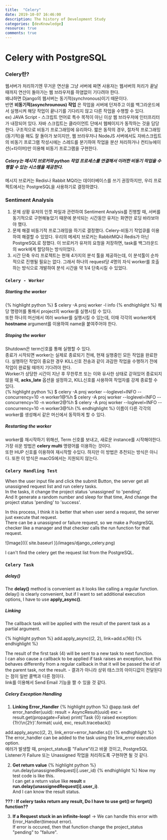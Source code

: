 ```yaml
---
title:  "Celery"
date: 2019-10-07 16:46:00
description: The history of Development Study
categories: [devKnowledge]
resource: true
comments: true
---
```

# Celery with PostgreSQL

### Celery란?
웹서버가 처리하기엔 무거운 연산을 그냥 서버에 짜면 사용자는 웹서버의 처리가 끝날 때까지 연산이 돌아가는 웹 브라우저를 하염없이 기다려야 한다. <br>
왜냐하면 Django의 웹서버는 동기적(synchronous)이기 때문이다. <br>
반면 **비동기적(asynchrounous) 작업** 은 작업을 서버에 던져주고 이를 백그라운드에서 실행시켜 해당 작업이 끝나기를 기다리지 않고 다른 작업을 수행할 수 있다. <br>
ex) JAVA Script - 스크립트 언어로 특수 목적이 아닌 이상 웹 브라우저에 인터프리터가 내장되어 있다. 자바 스크립트는 클라이언트 단에서 웹페이지가 동작하는 것을 담당한다. 구조적으로 비동기 프로그래밍에 유리하다.
짧은 동작의 경우, 절차적 프로그래밍(동기적)을 해도 잘 돌아가 보이지만, 웹 브라우저나 NodeJS 서버에서도 자바스크립트의 비동기 프로그램 작성시에는 스레드를 분기하여 작업을 분산 처리하거나 컨티뉴에이션(+타이머)만 이용해 비동기 프로그램을 구현한다.
##### Celery는 메시지 브로커와 python 작업 프로세스를 연결해서 이러한 비동기 작업을 수행할 수 있는 시스템을 제공한다.
메시지 브로커는 Redis나 Rabbit MQ라는 데이터베이스를 쓰기 권장하지만, 우리 프로젝트에서는 PostgreSQL을 사용하기로 결정하였다.

### Sentiment Analysis
1. 문제 상황
유저의 인풋 파일과 관련하여 Sentiment Analysis를 진행할 때, 서버를 동기적으로 구현해놓았기 때문에 분석되는 시간동안 유저는 화면만 로딩 바라보아야 했다.
2. 문제 해결
비동기적 프로그래밍을 하기로 결정했다. Celery-비동기 작업큐를 이용하여 해결할 수 있었다.
우리의 메세지 브로커는 RabbitMQ나 Redis가 아닌 PostgreSQL로 정했다.
이 브로커가 유저의 요청을 저장하면, task를 백그라운드의 work에게 할당하는 방식이었다.
3. 시간 단축
우리 프로젝트는 현재 4가지의 분석 툴을 제공하는데, 이 분석툴이 순차적으로 진행될 필요는 없다. 그래서 하나의 request당 4명의 자식 worker를 호출하는 방식으로 개발하여 분석 시간을 약 1/4 단축시킬 수 있었다.


### `Celery - Worker`
##### Starting the worker
{% highlight python %}
$ celery -A proj worker -l info
{% endhighlight %}
해당 명령어를 통해서 project의 worker를 실행시킬 수 있다. <br>
또한 하나의 머신에서 여러 worker를 실행시킬 수 있는데, 이때 각각의 worker에게 **hostname** argument를 이용하여 name을 붙여주어야 한다. <br>

##### Stoping the worker
Shutdown은 term신호를 통해 실행할 수 있다. <br>
종료가 시작되면 worker는 실제로 종료되기 전에, 현재 실행중인 모든 작업을 완료한다. 실행하던 작업이 중요한 경우 KILL신호 전송과 같이 과감한 작업을 수행하기 전에 작업이 완료될 때까지 기다려야 한다. <br>
Worker가 상당한 시간이 지난 후 무한루프 또는 이와 유사한 상태로 갇혀있어 종료되지 않을 때, **acks_late** 옵션을 설정하고, KILL신호를 사용하여 작업자를 강제 종료할 수 있다. <br>
{% highlight python %}
$ celery -A proj worker --loglevel=INFO --concurrency=10 -n worker1@%h
$ celery -A proj worker --loglevel=INFO --concurrency=10 -n worker2@%h
$ celery -A proj worker --loglevel=INFO --concurrency=10 -n worker3@%h
{% endhighlight %}
이름이 다른 각각의 worker를 생성해서 같은 머신에서 동작하게 할 수 있다. <br>

##### Restarting the worker
worker를 재시작하기 위해선, Term 신호를 보내고, 새로운 instance를 시작해야한다. <br>
가장 쉬운 방법은 **celery multi** 명령어를 이용하는 것이다. <br>
또한 HUP 신호를 이용하여 재시작할 수있다. 하지만 이 방법은 추천되는 방식은 아니다. 또한 이 방식은 macOS에서는 지원되지 않는다. <br>

### `Celery Handling Test`
When the user input file and click the submit Button, the server get all unassigned request list and run celery tasks.<br>
In the tasks, it change the project status 'unassigned' to 'pending'. <br>
And It generate a random number and sleep for that time, And change the project status 'pending' to 'success'. <br>

In this process, I think it is better that when user send a request, the server just execute that request. <br>
There can be a unassigned or failure request, so we make a PostgreSQL checker like a manager and that checker calls the run function for that request. <br>

![Image]({{ site.baseurl }}/images/django_celery.png)

I can't find the celery get the request list from the PostgreSQL. <br>

### `Celery Task`
##### delay()
The **delay()** method is convenient as it looks like calling a regular function. <br>
delay() is clearly convenient, but if I want to set additional execution options, I have to use **apply_async()**. <br>

##### Linking
The callback task will be applied with the result of the parent task as a partial argument. <br>

{% highlight python %}
add.apply_async((2, 2), link=add.s(16))
{% endhighlight %}

The result of the first task (4) will be sent to a new task to next function. <br>
I can also cause a callback to be applied if task raises an exception, but this behaves differently from a regular callback in that it will be passed the id of the parent task, not the result. - 결과가 아니라 상위 태스크의 아이디값이 전달된다는 점이 일반 콜백과 다른 점이다. <br>
link를 이용해서 Send Email 기능을 짤 수 있을 것 같다. <br>

##### Celery Exception Handling
1. **Linking Error_Handler**
{% highlight python %}
@app.task
def error_handler(uuid):
    result = AsyncResult(uuid)
    exc = result.get(propagate=False)
    print('Task {0} raised exception: {1!r}\n{2!r}'.format(
          uuid, exc, result.traceback))

add.apply_async((2, 2), link_error=error_handler.s())
{% endhighlight %}
The error_handler can be added to the task using the link_error execution option. <br>
에러가 발생할 때, project_status를 "Failure"라고 바꿀 것이고, PostgreSQL Listener가 Failure 또는 Unassigned 작업을 처리하도록 구현하면 될 것 같다. <br>

2. **Get return value**
{% highlight python %}
run.delay(unassignedRequest[i].user_id)
{% endhighlight %}
Now my test code is like this. <br>
I can get a return value like **result = run.delay(unassignedRequest[i].user_i)**. <br>
And I can know the result status. <br>

**??? : If celery tasks return any result, Do I have to use get() or forget() function??** <br>

3. **If a Request stuck in an infinite-loop!**
-> We can handle this error with Error_Handler(timeout error).  <br>
If error is occured, then that function change the project_status "pending" to "failure". <br>
